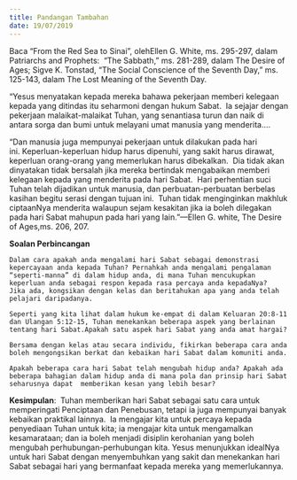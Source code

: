 ```yaml
---
title: Pandangan Tambahan
date: 19/07/2019
---
```


Baca “From the Red Sea to Sinai”, olehEllen G. White, ms. 295-297, dalam Patriarchs and Prophets:  “The Sabbath,” ms. 281-289, dalam The Desire of Ages; Sigve K. Tonstad, “The Social Conscience of the Seventh Day,” ms. 125-143, dalam The Lost Meaning of the Seventh Day.

“Yesus menyatakan kepada mereka bahawa pekerjaan memberi kelegaan kepada yang ditindas itu seharmoni dengan hukum Sabat.  Ia sejajar dengan pekerjaan malaikat-malaikat Tuhan, yang senantiasa turun dan naik di antara sorga dan bumi untuk melayani umat manusia yang menderita….

“Dan manusia juga mempunyai pekerjaan untuk dilakukan pada hari ini. Keperluan-keperluan hidup harus dipenuhi, yang sakit harus dirawat, keperluan orang-orang yang memerlukan harus dibekalkan.  Dia tidak akan dinyatakan tidak bersalah jika mereka bertindak mengabaikan memberi kelegaan kepada yang menderita pada hari Sabat.  Hari perhentian suci Tuhan telah dijadikan untuk manusia, dan perbuatan-perbuatan berbelas kasihan begitu serasi dengan tujuan ini.  Tuhan tidak menginginkan makhluk ciptaanNya menderita walaupun sejam kesakitan jika ia boleh dilegakan pada hari Sabat mahupun pada hari yang lain.”—Ellen G. white, The Desire of Ages,ms. 206, 207.

**Soalan Perbincangan**

`Dalam cara apakah anda mengalami hari Sabat sebagai demonstrasi kepercayaan anda kepada Tuhan? Pernahkah anda mengalami pengalaman “seperti-manna” di dalam hidup anda, di mana Tuhan mencukupkan keperluan anda sebagai respon kepada rasa percaya anda kepadaNya?  Jika ada, kongsikan dengan kelas dan beritahukan apa yang anda telah pelajari daripadanya.`

`Seperti yang kita lihat dalam hukum ke-empat di dalam Keluaran 20:8-11 dan Ulangan 5:12-15, Tuhan menekankan beberapa aspek yang berlainan tentang hari Sabat.Apakah satu aspek hari Sabat yang anda amat hargai?`

`Bersama dengan kelas atau secara individu, fikirkan beberapa cara anda boleh mengongsikan berkat dan kebaikan hari Sabat dalam komuniti anda.`

`Apakah beberapa cara hari Sabat telah mengubah hidup anda? Apakah ada beberapa bahagian dalam hidup anda di mana pola dan prinsip hari Sabat seharusnya dapat  memberikan kesan yang lebih besar?`

**Kesimpulan**:  Tuhan memberikan hari Sabat sebagai satu cara untuk memperingati Penciptaan dan Penebusan, tetapi ia juga mempunyai banyak kebaikan praktikal lainnya.  Ia mengajar kita untuk percaya kepada penyediaan Tuhan untuk kita; ia mengajar kita untuk mengamalkan kesamarataan; dan ia boleh menjadi disiplin kerohanian yang boleh mengubah perhubungan-perhubungan kita. Yesus menunjukkan idealNya untuk hari Sabat dengan menyembuhkan yang sakit dan menekankan hari Sabat sebagai hari yang bermanfaat kepada mereka yang memerlukannya.
